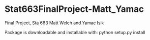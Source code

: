 # Stat663FinalProject-Matt_Yamac
Final Project, Sta 663 Matt Welch and Yamac Isik 

Package is downloadable and installable with:
python setup.py install
